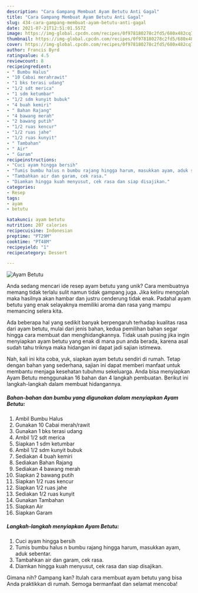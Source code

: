 ```yaml
---
description: "Cara Gampang Membuat Ayam Betutu Anti Gagal"
title: "Cara Gampang Membuat Ayam Betutu Anti Gagal"
slug: 434-cara-gampang-membuat-ayam-betutu-anti-gagal
date: 2021-07-21T12:51:01.557Z
image: https://img-global.cpcdn.com/recipes/0f978180278c2fd5/680x482cq70/ayam-betutu-foto-resep-utama.jpg
thumbnail: https://img-global.cpcdn.com/recipes/0f978180278c2fd5/680x482cq70/ayam-betutu-foto-resep-utama.jpg
cover: https://img-global.cpcdn.com/recipes/0f978180278c2fd5/680x482cq70/ayam-betutu-foto-resep-utama.jpg
author: Francis Byrd
ratingvalue: 4.5
reviewcount: 8
recipeingredient:
- " Bumbu Halus"
- "10 Cabai merahrawit"
- "1 bks terasi udang"
- "1/2 sdt merica"
- "1 sdm ketumbar"
- "1/2 sdm kunyit bubuk"
- "4 buah kemiri"
- " Bahan Rajang"
- "4 bawang merah"
- "2 bawang putih"
- "1/2 ruas kencur"
- "1/2 ruas jahe"
- "1/2 ruas kunyit"
- " Tambahan"
- " Air"
- " Garam"
recipeinstructions:
- "Cuci ayam hingga bersih"
- "Tumis bumbu halus n bumbu rajang hingga harum, masukkan ayam, aduk sebentar."
- "Tambahkan air dan garam, cek rasa."
- "Diamkan hingga kuah menyusut, cek rasa dan siap disajikan."
categories:
- Resep
tags:
- ayam
- betutu

katakunci: ayam betutu 
nutrition: 207 calories
recipecuisine: Indonesian
preptime: "PT29M"
cooktime: "PT48M"
recipeyield: "1"
recipecategory: Dessert

---
```



![Ayam Betutu](https://img-global.cpcdn.com/recipes/0f978180278c2fd5/680x482cq70/ayam-betutu-foto-resep-utama.jpg)

Anda sedang mencari ide resep ayam betutu yang unik? Cara membuatnya memang tidak terlalu sulit namun tidak gampang juga. Jika keliru mengolah maka hasilnya akan hambar dan justru cenderung tidak enak. Padahal ayam betutu yang enak selayaknya memiliki aroma dan rasa yang mampu memancing selera kita.



Ada beberapa hal yang sedikit banyak berpengaruh terhadap kualitas rasa dari ayam betutu, mulai dari jenis bahan, kedua pemilihan bahan segar hingga cara membuat dan menghidangkannya. Tidak usah pusing jika ingin menyiapkan ayam betutu yang enak di mana pun anda berada, karena asal sudah tahu triknya maka hidangan ini dapat jadi sajian istimewa.


Nah, kali ini kita coba, yuk, siapkan ayam betutu sendiri di rumah. Tetap dengan bahan yang sederhana, sajian ini dapat memberi manfaat untuk membantu menjaga kesehatan tubuhmu sekeluarga. Anda bisa menyiapkan Ayam Betutu menggunakan 16 bahan dan 4 langkah pembuatan. Berikut ini langkah-langkah dalam membuat hidangannya.

<!--inarticleads1-->

##### Bahan-bahan dan bumbu yang digunakan dalam menyiapkan Ayam Betutu:

1. Ambil  Bumbu Halus
1. Gunakan 10 Cabai merah/rawit
1. Gunakan 1 bks terasi udang
1. Ambil 1/2 sdt merica
1. Siapkan 1 sdm ketumbar
1. Ambil 1/2 sdm kunyit bubuk
1. Sediakan 4 buah kemiri
1. Sediakan  Bahan Rajang
1. Sediakan 4 bawang merah
1. Siapkan 2 bawang putih
1. Siapkan 1/2 ruas kencur
1. Siapkan 1/2 ruas jahe
1. Sediakan 1/2 ruas kunyit
1. Gunakan  Tambahan
1. Siapkan  Air
1. Siapkan  Garam




<!--inarticleads2-->

##### Langkah-langkah menyiapkan Ayam Betutu:

1. Cuci ayam hingga bersih
1. Tumis bumbu halus n bumbu rajang hingga harum, masukkan ayam, aduk sebentar.
1. Tambahkan air dan garam, cek rasa.
1. Diamkan hingga kuah menyusut, cek rasa dan siap disajikan.




Gimana nih? Gampang kan? Itulah cara membuat ayam betutu yang bisa Anda praktikkan di rumah. Semoga bermanfaat dan selamat mencoba!
